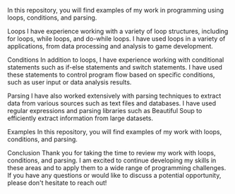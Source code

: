 In this repository, you will find examples of my work in programming using loops, conditions, and parsing.

Loops
I have experience working with a variety of loop structures, including for loops, while loops, and do-while loops. I have used loops in a variety of applications, from data processing and analysis to game development.

Conditions
In addition to loops, I have experience working with conditional statements such as if-else statements and switch statements. I have used these statements to control program flow based on specific conditions, such as user input or data analysis results.

Parsing
I have also worked extensively with parsing techniques to extract data from various sources such as text files and databases. I have used regular expressions and parsing libraries such as Beautiful Soup to efficiently extract information from large datasets.

Examples
In this repository, you will find examples of my work with loops, conditions, and parsing.

Conclusion
Thank you for taking the time to review my work with loops, conditions, and parsing. I am excited to continue developing my skills in these areas and to apply them to a wide range of programming challenges. If you have any questions or would like to discuss a potential opportunity, please don't hesitate to reach out!
